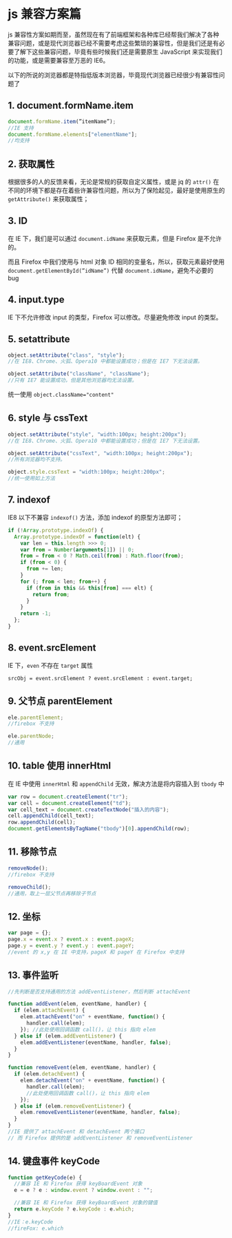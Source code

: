 # js 兼容方案篇

js 兼容性方案如期而至，虽然现在有了前端框架和各种库已经帮我们解决了各种兼容问题，或是现代浏览器已经不需要考虑这些繁琐的兼容性，但是我们还是有必要了解下这些兼容问题，毕竟有些时候我们还是需要原生 JavaScript 来实现我们的功能，或是需要兼容至万恶的 IE6。

以下的所说的浏览器都是特指低版本浏览器，毕竟现代浏览器已经很少有兼容性问题了

## 1. document.formName.item

```js
document.formName.item(”itemName”);
//IE 支持
document.formName.elements["elementName"];
//均支持
```

## 2. 获取属性

根据很多的人的反馈来看，无论是常规的获取自定义属性，或是 jq 的 `attr()` 在不同的环境下都是存在着些许兼容性问题，所以为了保险起见，最好是使用原生的 `getAttribute()` 来获取属性；

## 3. ID

在 IE 下，我们是可以通过 `document.idName` 来获取元素，但是 Firefox 是不允许的。

而且 Firefox 中我们使用与 html 对象 ID 相同的变量名，所以，获取元素最好使用 `document.getElementById(”idName”)` 代替 `document.idName`，避免不必要的 bug

## 4. input.type

IE 下不允许修改 input 的类型，Firefox 可以修改。尽量避免修改 input 的类型。

## 5. setattribute

```js
object.setAttribute("class", "style");
//在 IE8、Chrome、火狐、Opera10 中都能设置成功；但是在 IE7 下无法设置。

object.setAttribute("className", "className");
//只有 IE7 能设置成功，但是其他浏览器均无法设置。
```

统一使用 `object.className="content"`

## 6. style 与 cssText

```js
object.setAttribute("style", "width:100px; height:200px");
//在 IE8、Chrome、火狐、Opera10 中都能设置成功；但是在 IE7 下无法设置。

object.setAttribute("cssText", "width:100px; height:200px");
//所有浏览器均不支持。

object.style.cssText = "width:100px; height:200px";
//统一使用如上方法
```

## 7. indexof

IE8 以下不兼容 `indexof()` 方法，添加 indexof 的原型方法即可；

```js
if (!Array.prototype.indexOf) {
  Array.prototype.indexOf = function(elt) {
    var len = this.length >>> 0;
    var from = Number(arguments[1]) || 0;
    from = from < 0 ? Math.ceil(from) : Math.floor(from);
    if (from < 0) {
      from += len;
    }
    for (; from < len; from++) {
      if (from in this && this[from] === elt) {
        return from;
      }
    }
    return -1;
  };
}
```

## 8. event.srcElement

IE 下，`even` 不存在 `target` 属性

`srcObj = event.srcElement ? event.srcElement : event.target;`

## 9. 父节点 parentElement

```js
ele.parentElement;
//firebox 不支持

ele.parentNode;
//通用
```

## 10. table 使用 innerHtml

在 IE 中使用 `innerHtml` 和 `appendChild` 无效，解决方法是将内容插入到 `tbody` 中

```js
var row = document.createElement("tr");
var cell = document.createElement("td");
var cell_text = document.createTextNode("插入的内容");
cell.appendChild(cell_text);
row.appendChild(cell);
document.getElementsByTagName("tbody")[0].appendChild(row);
```

## 11. 移除节点

```js
removeNode();
//firebox 不支持

removeChild();
//通用，取上一层父节点再移除子节点
```

## 12. 坐标

```js
var page = {};
page.x = event.x ? event.x : event.pageX;
page.y = event.y ? event.y : event.pageY;
//event 的 x,y 在 IE 中支持，pageX 和 pageY 在 Firefox 中支持
```

## 13. 事件监听

```js
//先判断是否支持通用的方法 addEventListener，然后判断 attachEvent

function addEvent(elem, eventName, handler) {
  if (elem.attachEvent) {
    elem.attachEvent("on" + eventName, function() {
      handler.call(elem);
    }); //此处使用回调函数 call()，让 this 指向 elem
  } else if (elem.addEventListener) {
    elem.addEventListener(eventName, handler, false);
  }
}

function removeEvent(elem, eventName, handler) {
  if (elem.detachEvent) {
    elem.detachEvent("on" + eventName, function() {
      handler.call(elem);
      //此处使用回调函数 call()，让 this 指向 elem
    });
  } else if (elem.removeEventListener) {
    elem.removeEventListener(eventName, handler, false);
  }
}
//IE 提供了 attachEvent 和 detachEvent 两个接口
// 而 Firefox 提供的是 addEventListener 和 removeEventListener
```

## 14. 键盘事件 keyCode

```js
function getKeyCode(e) {
  //兼容 IE 和 Firefox 获得 keyBoardEvent 对象
  e = e ? e : window.event ? window.event : "";

  //兼容 IE 和 Firefox 获得 keyBoardEvent 对象的键值
  return e.keyCode ? e.keyCode : e.which;
}
//IE：e.keyCode
//fireFox: e.which
```
